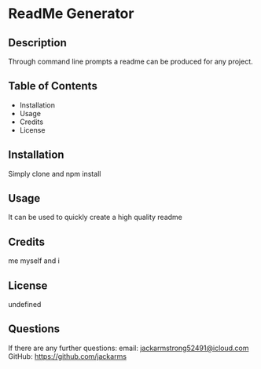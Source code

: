 
  # ReadMe Generator 

  ## Description
  Through command line prompts a readme can be produced for any project.

  ## Table of Contents
  - Installation
  - Usage 
  - Credits
  - License

  ## Installation
  Simply clone and npm install

  ## Usage
  It can be used to quickly create a high quality readme 

  ## Credits
  me myself and i 

  ## License
  undefined

  ## Questions
  If there are any further questions:
  email: jackarmstrong52491@icloud.com
  GitHub: https://github.com/jackarms


   